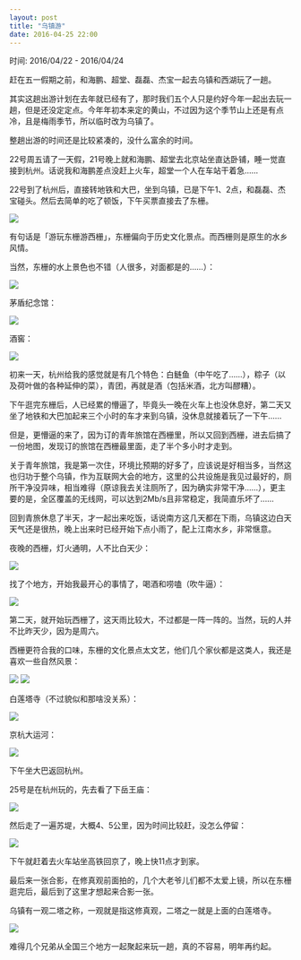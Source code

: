 ```yaml
---
layout: post
title: "乌镇游"
date: 2016-04-25 22:00
---
```


时间: 2016/04/22 - 2016/04/24

赶在五一假期之前，和海鹏、超堂、磊磊、杰宝一起去乌镇和西湖玩了一趟。

其实这趟出游计划在去年就已经有了，那时我们五个人只是约好今年一起出去玩一趟，但是还没定定点。今年年初本来定的黄山，不过因为这个季节山上还是有点冷，且是梅雨季节，所以临时改为乌镇了。

整趟出游的时间还是比较紧凑的，没什么富余的时间。

22号周五请了一天假，21号晚上就和海鹏、超堂去北京站坐直达卧铺，睡一觉直接到杭州。话说我和海鹏差点没赶上火车，超堂一个人在车站干着急……

22号到了杭州后，直接转地铁和大巴，坐到乌镇，已是下午1、2点，和磊磊、杰宝碰头。然后去简单的吃了顿饭，下午买票直接去了东栅。

![](https://tankywoo-wb.b0.upaiyun.com/wuzhen/wuzhen-1.jpg)

有句话是「游玩东栅游西栅」，东栅偏向于历史文化景点。而西栅则是原生的水乡风情。

当然，东栅的水上景色也不错（人很多，对面都是的……）：

![](https://tankywoo-wb.b0.upaiyun.com/wuzhen/wuzhen-2.jpg)

茅盾纪念馆：

![](https://tankywoo-wb.b0.upaiyun.com/wuzhen/wuzhen-3.jpg)

酒窖：

![](https://tankywoo-wb.b0.upaiyun.com/wuzhen/wuzhen-4.jpg)

初来一天，杭州给我的感觉就是有几个特色：白鲢鱼（中午吃了……），粽子（以及荷叶做的各种延伸的菜），青团，再就是酒（包括米酒，北方叫醪糟）。

下午逛完东栅后，人已经累的懵逼了，毕竟头一晚在火车上也没休息好，第二天又坐了地铁和大巴加起来三个小时的车才来到乌镇，没休息就接着玩了一下午……

但是，更懵逼的来了，因为订的青年旅馆在西栅里，所以又回到西栅，进去后搞了一份地图，发现订的旅馆在西栅最里面，走了半个多小时才走到。

关于青年旅馆，我是第一次住，环境比预期的好多了，应该说是好相当多，当然这也归功于整个乌镇，作为互联网大会的地方，这里的公共设施是我见过最好的，厕所干净没异味，相当难得（原谅我去关注厕所了，因为确实非常干净……），更主要的是，全区覆盖的无线网，可以达到2Mb/s且非常稳定，我简直乐坏了……

回到青旅休息了半天，才一起出来吃饭，话说南方这几天都在下雨，乌镇这边白天天气还是很热，晚上出来时已经开始下点小雨了，配上江南水乡，非常惬意。

夜晚的西栅，灯火通明，人不比白天少：

![](https://tankywoo-wb.b0.upaiyun.com/wuzhen/wuzhen-5.jpg)

找了个地方，开始我最开心的事情了，喝酒和唠嗑（吹牛逼）：

![](https://tankywoo-wb.b0.upaiyun.com/wuzhen/wuzhen-6.jpg)

第二天，就开始玩西栅了，这天雨比较大，不过都是一阵一阵的。当然，玩的人并不比昨天少，因为是周六。

西栅更符合我的口味，东栅的文化景点太文艺，他们几个家伙都是这类人，我还是喜欢一些自然风景：

![](https://tankywoo-wb.b0.upaiyun.com/wuzhen/wuzhen-7.jpg)
![](https://tankywoo-wb.b0.upaiyun.com/wuzhen/wuzhen-8.jpg)

白莲塔寺（不过貌似和那啥没关系）：

![](https://tankywoo-wb.b0.upaiyun.com/wuzhen/wuzhen-9.jpg)

京杭大运河：

![](https://tankywoo-wb.b0.upaiyun.com/wuzhen/wuzhen-10.jpg)

下午坐大巴返回杭州。

25号是在杭州玩的，先去看了下岳王庙：

![](https://tankywoo-wb.b0.upaiyun.com/wuzhen/wuzhen-11.jpg)

然后走了一遍苏堤，大概4、5公里，因为时间比较赶，没怎么停留：

![](https://tankywoo-wb.b0.upaiyun.com/wuzhen/wuzhen-12.jpg)

下午就赶着去火车站坐高铁回京了，晚上快11点才到家。

最后来一张合影，在修真观前面拍的，几个大老爷儿们都不太爱上镜，所以在东栅逛完后，最后到了这里才想起来合影一张。

乌镇有一观二塔之称，一观就是指这修真观，二塔之一就是上面的白莲塔寺。

![](https://tankywoo-wb.b0.upaiyun.com/wuzhen/wuzhen-0.jpg)

难得几个兄弟从全国三个地方一起聚起来玩一趟，真的不容易，明年再约起。
